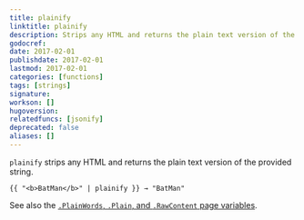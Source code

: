 ```yaml
---
title: plainify
linktitle: plainify
description: Strips any HTML and returns the plain text version of the provided string.
godocref:
date: 2017-02-01
publishdate: 2017-02-01
lastmod: 2017-02-01
categories: [functions]
tags: [strings]
signature:
workson: []
hugoversion:
relatedfuncs: [jsonify]
deprecated: false
aliases: []
---
```


`plainify` strips any HTML and returns the plain text version of the provided string.

```
{{ "<b>BatMan</b>" | plainify }} → "BatMan"
```

See also the [`.PlainWords`, `.Plain`, and `.RawContent` page variables][pagevars].


[pagevars]: /variables/page/


